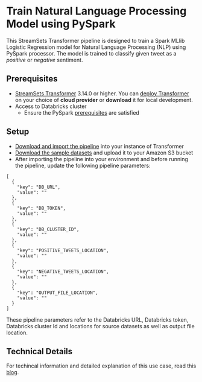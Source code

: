 Train Natural Language Processing Model using PySpark
=======================================================================

This StreamSets Transformer pipeline is designed to train a Spark MLlib Logistic Regression model for Natural Language Processing (NLP) using PySpark processor. The model is trained to classify given tweet as a *positive* or *negative* sentiment.

Prerequisites
---------------------

* [StreamSets Transformer](https://streamsets.com/products/dataops-platform/transformer-etl/) 3.14.0 or higher. You can [deploy Transformer](https://streamsets.com/products/dataops-platform/transformer-etl/download/) on your choice of **cloud provider** or **download** it for local development.
* Access to Databricks cluster 
    * Ensure the PySpark [prerequisites](https://streamsets.com/documentation/transformer/latest/help/transformer/Processors/PySpark.html#concept_ok3_bd2_qkb) are satisfied

Setup
---------------------

* [Download and import the pipeline](TrainNLPModelPySparkDB787ba4f1-dcb1-4d53-ab61-d80569daac14.json) into your instance of Transformer
* [Download the sample datasets](dataset) and upload it to your Amazon S3 bucket
* After importing the pipeline into your environment and before running the pipeline, update the following pipeline parameters:

```
[
  {
    "key": "DB_URL",
    "value": ""
  },
  {
    "key": "DB_TOKEN",
    "value": ""
  },
  {
    "key": "DB_CLUSTER_ID",
    "value": ""
  },
  {
    "key": "POSITIVE_TWEETS_LOCATION",
    "value": ""
  },
  {
    "key": "NEGATIVE_TWEETS_LOCATION",
    "value": ""
  },
  {
    "key": "OUTPUT_FILE_LOCATION",
    "value": ""
  }
]
```

These pipeline parameters refer to the Databricks URL, Databricks token, Databricks cluster Id and locations for source datasets as well as output file location.

Technical Details
------------------------------

For techincal information and detailed explanation of this use case, read this [blog](https://bit.ly/TrainNLPModel).
